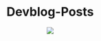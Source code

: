 <div align="center">

# Devblog-Posts

[![](https://cdn.hashnode.com/res/hashnode/image/upload/v1590146505600/QKVP31_SM.png?w=800&h=420&fit=crop&crop=entropy&auto=format&q=60)](https://bolajiayodeji.com)

</div>
